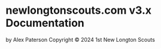 # newlongtonscouts.com v3.x Documentation

by Alex Paterson
Copyright © 2024 1st New Longton Scouts
